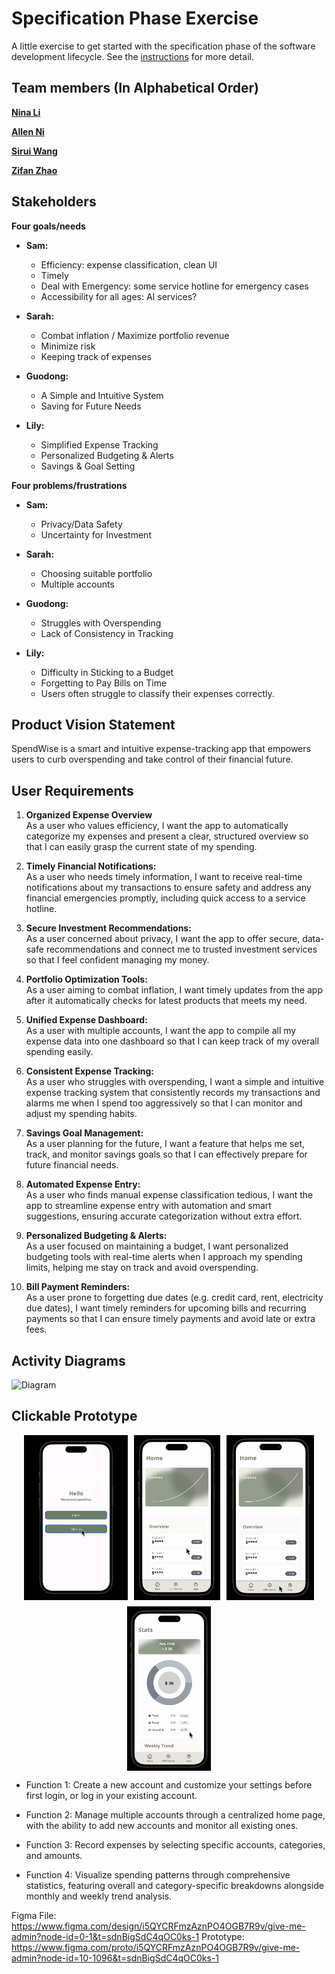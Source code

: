 # Specification Phase Exercise

A little exercise to get started with the specification phase of the software development lifecycle. See the [instructions](instructions.md) for more detail.

## Team members (In Alphabetical Order)

[**Nina Li**](https://github.com/nina-jsl/)

[**Allen Ni**](https://github.com/AllenNi66/)  

[**Sirui Wang**](https://github.com/siruiii/) 

[**Zifan Zhao**](https://github.com/Exiam6/)

## Stakeholders

**Four goals/needs**

- **Sam:**
  - Efficiency: expense classification, clean UI
  - Timely
  - Deal with Emergency: some service hotline for emergency cases
  - Accessibility for all ages: AI services?

- **Sarah:**
  - Combat inflation / Maximize portfolio revenue
  - Minimize risk
  - Keeping track of expenses

- **Guodong:**
  - A Simple and Intuitive System
  - Saving for Future Needs

- **Lily:**
  - Simplified Expense Tracking
  - Personalized Budgeting & Alerts
  - Savings & Goal Setting

**Four problems/frustrations**

- **Sam:**
  - Privacy/Data Safety
  - Uncertainty for Investment

- **Sarah:**
  - Choosing suitable portfolio
  - Multiple accounts

- **Guodong:**
  - Struggles with Overspending
  - Lack of Consistency in Tracking

- **Lily:**
  - Difficulty in Sticking to a Budget
  - Forgetting to Pay Bills on Time
  - Users often struggle to classify their expenses correctly.

## Product Vision Statement

SpendWise is a smart and intuitive expense-tracking app that empowers users to curb overspending and take control of their financial future.

## User Requirements

1. **Organized Expense Overview**  
   As a user who values efficiency, I want the app to automatically categorize my expenses and present a clear, structured overview so that I can easily grasp the current state of my spending.

2. **Timely Financial Notifications:**  
   As a user who needs timely information, I want to receive real-time notifications about my transactions to ensure safety and address any financial emergencies promptly, including quick access to a service hotline.

3. **Secure Investment Recommendations:**  
   As a user concerned about privacy, I want the app to offer secure, data-safe recommendations and connect me to trusted investment services so that I feel confident managing my money.

4. **Portfolio Optimization Tools:**  
   As a user aiming to combat inflation, I want timely updates from the app after it automatically checks for latest products that meets my need.

5. **Unified Expense Dashboard:**  
   As a user with multiple accounts, I want the app to compile all my expense data into one dashboard so that I can keep track of my overall spending easily.

6. **Consistent Expense Tracking:**  
   As a user who struggles with overspending, I want a simple and intuitive expense tracking system that consistently records my transactions and alarms me when I spend too aggressively so that I can monitor and adjust my spending habits.

7. **Savings Goal Management:**  
   As a user planning for the future, I want a feature that helps me set, track, and monitor savings goals so that I can effectively prepare for future financial needs.

8. **Automated Expense Entry:**  
   As a user who finds manual expense classification tedious, I want the app to streamline expense entry with automation and smart suggestions, ensuring accurate categorization without extra effort.

9. **Personalized Budgeting & Alerts:**  
   As a user focused on maintaining a budget, I want personalized budgeting tools with real-time alerts when I approach my spending limits, helping me stay on track and avoid overspending.

10. **Bill Payment Reminders:**  
    As a user prone to forgetting due dates (e.g. credit card, rent, electricity due dates), I want timely reminders for upcoming bills and recurring payments so that I can ensure timely payments and avoid late or extra fees.

## Activity Diagrams 
![Diagram](https://github.com/user-attachments/assets/df0e2cad-7752-4f94-83e2-82e85fa05c32)



## Clickable Prototype
<div style="display: flex; flex-wrap: wrap; gap: 10px; justify-content: center;">
    <img src="/prototype%20gif/login.gif" width="166" alt="Login">
    <img src="/prototype%20gif/addaccount.gif" width="138" alt="Add Account">
    <img src="/prototype%20gif/addexpense.gif" width="140" alt="Add Expense">
    <img src="/prototype%20gif/stats.gif" width="134" alt="Stats">
</div>

- Function 1: Create a new account and customize your settings before first login, or log in your existing account.

- Function 2: Manage multiple accounts through a centralized home page, with the ability to add new accounts and monitor all existing ones.

- Function 3: Record expenses by selecting specific accounts, categories, and amounts.

- Function 4: Visualize spending patterns through comprehensive statistics, featuring overall and category-specific breakdowns alongside monthly and weekly trend analysis.

Figma File: https://www.figma.com/design/i5QYCRFmzAznPO4OGB7R9v/give-me-admin?node-id=0-1&t=sdnBigSdC4qOC0ks-1
Prototype: https://www.figma.com/proto/i5QYCRFmzAznPO4OGB7R9v/give-me-admin?node-id=10-1096&t=sdnBigSdC4qOC0ks-1
